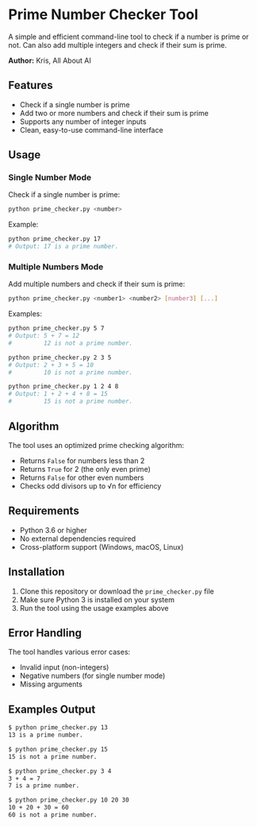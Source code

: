 # Prime Number Checker Tool

A simple and efficient command-line tool to check if a number is prime or not. Can also add multiple integers and check if their sum is prime.

**Author:** Kris, All About AI

## Features

- Check if a single number is prime
- Add two or more numbers and check if their sum is prime
- Supports any number of integer inputs
- Clean, easy-to-use command-line interface

## Usage

### Single Number Mode
Check if a single number is prime:
```bash
python prime_checker.py <number>
```

Example:
```bash
python prime_checker.py 17
# Output: 17 is a prime number.
```

### Multiple Numbers Mode
Add multiple numbers and check if their sum is prime:
```bash
python prime_checker.py <number1> <number2> [number3] [...]
```

Examples:
```bash
python prime_checker.py 5 7
# Output: 5 + 7 = 12
#         12 is not a prime number.

python prime_checker.py 2 3 5
# Output: 2 + 3 + 5 = 10
#         10 is not a prime number.

python prime_checker.py 1 2 4 8
# Output: 1 + 2 + 4 + 8 = 15
#         15 is not a prime number.
```

## Algorithm

The tool uses an optimized prime checking algorithm:
- Returns `False` for numbers less than 2
- Returns `True` for 2 (the only even prime)
- Returns `False` for other even numbers
- Checks odd divisors up to √n for efficiency

## Requirements

- Python 3.6 or higher
- No external dependencies required
- Cross-platform support (Windows, macOS, Linux)

## Installation

1. Clone this repository or download the `prime_checker.py` file
2. Make sure Python 3 is installed on your system
3. Run the tool using the usage examples above

## Error Handling

The tool handles various error cases:
- Invalid input (non-integers)
- Negative numbers (for single number mode)
- Missing arguments

## Examples Output

```bash
$ python prime_checker.py 13
13 is a prime number.

$ python prime_checker.py 15
15 is not a prime number.

$ python prime_checker.py 3 4
3 + 4 = 7
7 is a prime number.

$ python prime_checker.py 10 20 30
10 + 20 + 30 = 60
60 is not a prime number.
```